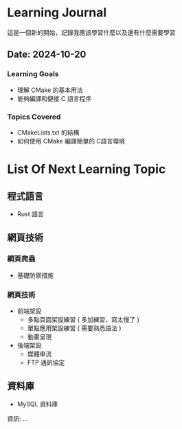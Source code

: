 # Learning Journal
這是一個新的開始，記錄我應該學習什麼以及還有什麼需要學習

## Date: 2024-10-20

### Learning Goals
- 理解 CMake 的基本用法
- 能夠編譯和鏈接 C 語言程序

### Topics Covered
- CMakeLists.txt 的結構
- 如何使用 CMake 編譯簡單的 C語言環境

# List Of Next Learning Topic

## 程式語言

- Rust 語言

## 網頁技術

### 網頁爬蟲

- 基礎防禦措施

### 網頁技術

- 前端架設
    - 多點頁面架設練習 ( 多加練習，寫太慢了 )
    - 單點應用架設練習 ( 需要熟悉語法 )
    - 動畫呈現
- 後端架設
    - 媒體串流
    - FTP 通訊協定

## 資料庫
- MySQL 資料庫

資訊: ...